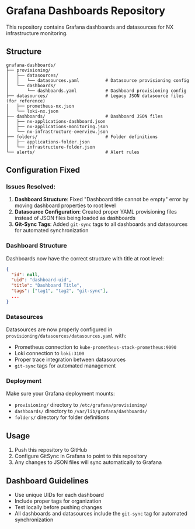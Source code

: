 # Grafana Dashboards Repository

This repository contains Grafana dashboards and datasources for NX infrastructure monitoring.

## Structure

```
grafana-dashboards/
├── provisioning/
│   ├── datasources/
│   │   └── datasources.yaml          # Datasource provisioning config
│   └── dashboards/
│       └── dashboards.yaml           # Dashboard provisioning config
├── datasources/                      # Legacy JSON datasource files (for reference)
│   ├── prometheus-nx.json
│   └── loki-nx.json
├── dashboards/                       # Dashboard JSON files
│   ├── nx-applications-dashboard.json
│   ├── nx-applications-monitoring.json
│   └── nx-infrastructure-overview.json
├── folders/                          # Folder definitions
│   ├── applications-folder.json
│   └── infrastructure-folder.json
└── alerts/                           # Alert rules
```

## Configuration Fixed

### Issues Resolved:
1. **Dashboard Structure**: Fixed "Dashboard title cannot be empty" error by moving dashboard properties to root level
2. **Datasource Configuration**: Created proper YAML provisioning files instead of JSON files being loaded as dashboards  
3. **Git-Sync Tags**: Added `git-sync` tags to all dashboards and datasources for automated synchronization

### Dashboard Structure
Dashboards now have the correct structure with title at root level:
```json
{
  "id": null,
  "uid": "dashboard-uid",
  "title": "Dashboard Title",
  "tags": ["tag1", "tag2", "git-sync"],
  ...
}
```

### Datasources
Datasources are now properly configured in `provisioning/datasources/datasources.yaml` with:
- Prometheus connection to `kube-prometheus-stack-prometheus:9090`
- Loki connection to `loki:3100`
- Proper trace integration between datasources
- `git-sync` tags for automated management

### Deployment
Make sure your Grafana deployment mounts:
- `provisioning/` directory to `/etc/grafana/provisioning/`
- `dashboards/` directory to `/var/lib/grafana/dashboards/`
- `folders/` directory for folder definitions

## Usage
1. Push this repository to GitHub
2. Configure GitSync in Grafana to point to this repository
3. Any changes to JSON files will sync automatically to Grafana

## Dashboard Guidelines
- Use unique UIDs for each dashboard
- Include proper tags for organization
- Test locally before pushing changes
- All dashboards and datasources include the `git-sync` tag for automated synchronization
